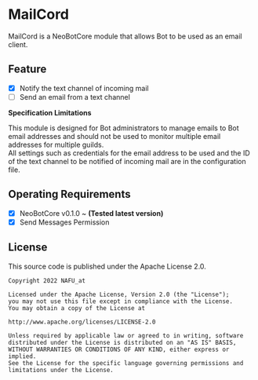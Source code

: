 # MailCord

MailCord is a NeoBotCore module that allows Bot to be used as an email client.

## Feature

- [x] Notify the text channel of incoming mail
- [ ] Send an email from a text channel

**Specification Limitations**

This module is designed for Bot administrators to manage emails to Bot email addresses and should not be used to monitor
multiple email addresses for multiple guilds.  
All settings such as credentials for the email address to be used and the ID of the text channel to be notified of
incoming mail are in the configuration file.

## Operating Requirements

- [x] NeoBotCore v0.1.0 ~ **(Tested latest version)**
- [x] Send Messages Permission

## License

This source code is published under the Apache License 2.0.

    Copyright 2022 NAFU_at

    Licensed under the Apache License, Version 2.0 (the "License");
    you may not use this file except in compliance with the License.
    You may obtain a copy of the License at

    http://www.apache.org/licenses/LICENSE-2.0

    Unless required by applicable law or agreed to in writing, software
    distributed under the License is distributed on an "AS IS" BASIS,
    WITHOUT WARRANTIES OR CONDITIONS OF ANY KIND, either express or implied.
    See the License for the specific language governing permissions and
    limitations under the License.
